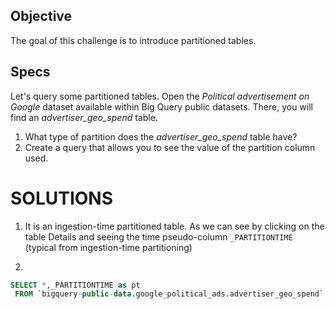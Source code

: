 ## Objective

The goal of this challenge is to introduce partitioned tables.

## Specs

Let's query some partitioned tables. Open the *Political advertisement on Google* dataset available within Big Query public datasets. There, you will find an *advertiser_geo_spend* table. 

1. What type of partition does the *advertiser_geo_spend* table have?
2. Create a query that allows you to see the value of the partition column used.

# SOLUTIONS

1. It is an ingestion-time partitioned table. As we can see by clicking on the table Details and seeing the time pseudo-column `_PARTITIONTIME` (typical from ingestion-time partitioning)

2. 

```sql
SELECT *,_PARTITIONTIME as pt
 FROM `bigquery-public-data.google_political_ads.advertiser_geo_spend`
```